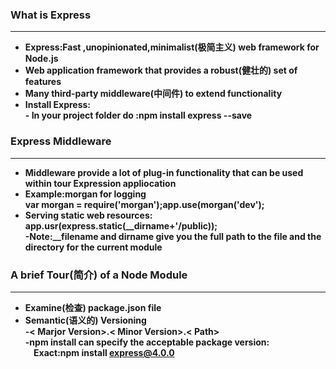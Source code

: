 ### What is Express
---
- **Express:Fast ,unopinionated,minimalist(极简主义) web framework for Node.js**
- **Web application framework that provides a robust(健壮的) set of features**
- **Many third-party middleware(中间件) to extend functionality**
- **Install Express:<br>- In  your project folder do :npm install express --save**

### Express Middleware
---
- **Middleware provide a lot of plug-in functionality that can be used within tour Expression appliocation**
- **Example:morgan for logging<Br>var morgan = require('morgan');app.use(morgan('dev');**
- **Serving static web resources: <br>app.usr(express.static(__dirname+'/public));<br>-Note:__filename and dirname give you the full path to the file and the directory for the current module**


### A brief Tour(简介) of a Node Module
---
- **Examine(检查) package.json file**
- **Semantic(语义的) Versioning<br>-< Marjor Version>.< Minor Version>.< Path><br>-npm install can specify the acceptable package version:<br>&nbsp;&nbsp;&nbsp;&nbsp;Exact:npm install express@4.0.0**
  
  